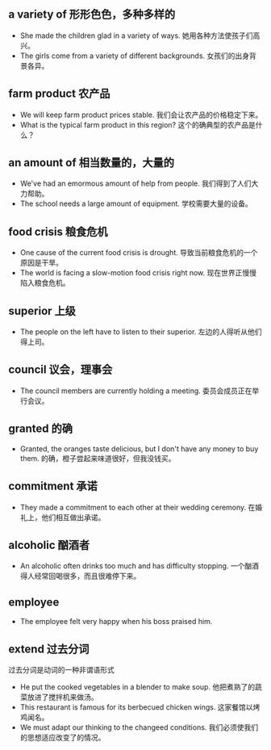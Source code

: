 ## a variety of 形形色色，多种多样的
* She made the children glad in a variety of ways. 她用各种方法使孩子们高兴。
* The girls come from a variety of different backgrounds. 女孩们的出身背景各异。

## farm product 农产品
* We will keep farm product prices stable. 我们会让农产品的价格稳定下来。
* What is the typical farm product in this region? 这个的确典型的农产品是什么？

## an amount of 相当数量的，大量的
* We've had an emormous amount of help from people. 我们得到了人们大力帮助。
* The school needs a large amount of equipment. 学校需要大量的设备。

## food crisis 粮食危机
* One cause of the current food crisis is drought. 导致当前粮食危机的一个原因是干旱。
* The world is facing a slow-motion food crisis right now. 现在世界正慢慢陷入粮食危机。

## superior 上级
* The people on the left have to listen to their superior. 左边的人得听从他们得上司。

## council 议会，理事会
* The council members are currently holding a meeting. 委员会成员正在举行会议。

## granted 的确
* Granted, the oranges taste delicious, but I don't have any money to buy them. 的确，橙子尝起来味道很好，但我没钱买。

## commitment 承诺
* They made a commitment to each other at their wedding ceremony. 在婚礼上，他们相互做出承诺。

## alcoholic 酗酒者
* An alcoholic often drinks too much and has difficulty stopping. 一个酗酒得人经常回喝很多，而且很难停下来。

## employee 
* The employee felt very happy when his boss praised him.
  
## extend 过去分词
过去分词是动词的一种非谓语形式
* He put the cooked vegetables in a blender to make soup. 他把煮熟了的蔬菜放进了搅拌机来做汤。
* This restaurant is famous for its berbecued chicken wings. 这家餐馆以烤鸡闻名。
* We must adapt our thinking to the changeed conditions. 我们必须使我们的思想适应改变了的情况。
